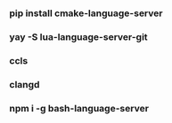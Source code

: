 
### pip install cmake-language-server
### yay -S lua-language-server-git
### ccls
### clangd
### npm i -g bash-language-server
